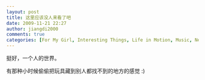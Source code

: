 ```yaml
---
layout: post
title: 这里应该没人来看了吧
date: 2009-11-21 22:27
author: jiangdi2000
comments: true
categories: [For My Girl, Interesting Things, Life in Motion, Music, News, Photography, Think It Over, This is my life, Uncategorized, What is Happenning]
---
```

挺好，一个人的世界。

有那种小时候偷偷把玩具藏到别人都找不到的地方的感觉 :)
